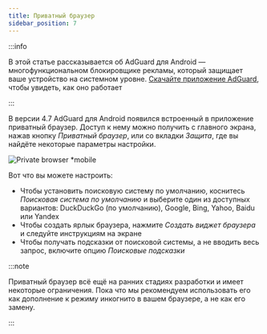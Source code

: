 ```yaml
---
title: Приватный браузер
sidebar_position: 7
---
```


:::info

В этой статье рассказывается об AdGuard для Android — многофункциональном блокировщике рекламы, который защищает ваше устройство на системном уровне. [Скачайте приложение AdGuard](https://agrd.io/download-kb-adblock), чтобы увидеть, как оно работает

:::

В версии 4.7 AdGuard для Android появился встроенный в приложение приватный браузер. Доступ к нему можно получить с главного экрана, нажав кнопку _Приватный браузер_, или со вкладки _Защита_, где вы найдёте некоторые параметры настройки.

![Private browser \*mobile](https://cdn.adtidy.org/content/release_notes/ad_blocker/android/v4.7/agpb_en.png)

Вот что вы можете настроить:

- Чтобы установить поисковую систему по умолчанию, коснитесь _Поисковая система по умолчанию_ и выберите один из доступных вариантов: DuckDuckGo (по умолчанию), Google, Bing, Yahoo, Baidu или Yandex
- Чтобы создать ярлык браузера, нажмите _Создать виджет браузера_ и следуйте инструкциям на экране
- Чтобы получать подсказки от поисковой системы, а не вводить весь запрос, включите опцию _Поисковые подсказки_

:::note

Приватный браузер всё ещё на ранних стадиях разработки и имеет некоторые ограничения. Пока что мы рекомендуем использовать его как дополнение к режиму инкогнито в вашем браузере, а не как его замену.

:::
